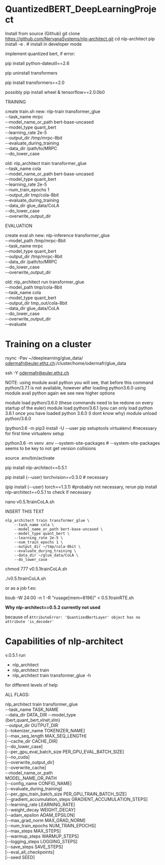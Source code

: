 # QuantizedBERT_DeepLearningProject

Install from source (Github)
git clone https://github.com/NervanaSystems/nlp-architect.git
cd nlp-architect
pip install -e .  # install in developer mode

implement quantized bert, if error:

  pip install python-dateutil==2.6
  
  pip uninstall transformers 
  
  pip install transformers==2.0
  
  possibly pip install wheel & tensorflow==2.0.0b0

TRAINING

create train.sh
new:
nlp-train transformer_glue \
    --task_name mrpc \
    --model_name_or_path bert-base-uncased \
    --model_type quant_bert \
    --learning_rate 2e-5 \
    --output_dir /tmp/mrpc-8bit \
    --evaluate_during_training \
    --data_dir /path/to/MRPC \
    --do_lower_case
    
old:
nlp_architect train transformer_glue \
    --task_name cola \
    --model_name_or_path bert-base-uncased \
    --model_type quant_bert \
    --learning_rate 2e-5 \
    --num_train_epochs 1 \
    --output_dir tmp/cola-8bit \
    --evaluate_during_training \
    --data_dir glue_data/CoLA \
    --do_lower_case \
    --overwrite_output_dir

EVALUATION

create eval.sh
new:
nlp-inference transformer_glue \
    --model_path /tmp/mrpc-8bit \
    --task_name mrpc \
    --model_type quant_bert \
    --output_dir /tmp/mrpc-8bit \
    --data_dir /path/to/MRPC \
    --do_lower_case \
    --overwrite_output_dir

old:
nlp_architect run transformer_glue \
    --model_path tmp/cola-8bit \
    --task_name cola \
    --model_type quant_bert \
    --output_dir tmp_out/cola-8bit \
    --data_dir glue_data/CoLA \
    --do_lower_case \
    --overwrite_output_dir \
    --evaluate
    
# Training on a cluster

rsync -Pav ~/deeplearning/glue_data/ odermafr@euler.ethz.ch:/cluster/home/odermafr/glue_data

ssh -Y odermafr@euler.ethz.ch

NOTE: using module avail python you will see, that before this command python/3.7.1 is not available, however after loading python3.6.0 using module avail python again we see new higher options

module load python/3.6.0 (these commands need to be redone on every startup of the euler)
module load python/3.6.1 (you can only load python 3.6.1 once you have loaded python 3.6.0 (I dont know why)
module unload python/3.6.0

(python3.6 -m pip3 install -U --user pip setuptools virtualenv) #necessary for first time virtualenv setup

python3.6 -m venv .env --system-site-packages    # --system-site-packages seems to be key to not get version collisions

source .env/bin/activate

pip install nlp-architect==0.5.1

pip install (--user) torchvision==0.3.0 # necessary

(pip install (--user) torch==1.3.1) #probably not necessary, rerun pip install nlp-architect==0.5.1 to check if necessary

nano v0.5.1trainCoLA.sh

INSERT THIS TEXT

    nlp_architect train transformer_glue \
        --task_name cola \
        --model_name_or_path bert-base-uncased \
        --model_type quant_bert \
        --learning_rate 2e-5 \
        --num_train_epochs 1 \
        --output_dir ~/tmp/cola-8bit \
        --evaluate_during_training \
        --data_dir ~/glue_data/CoLA \
        --do_lower_case
 
 chmod 777 v0.5.1trainCoLA.sh
 
 ./v0.5.1trainCoLA.sh
 
 or as a job f.ex:
 
 bsub -W 24:00 -n 1 -R "rusage[mem=8196]" < 0.5.1trainRTE.sh
 
 **Why nlp-architect==0.5.2 currently not used**
 
 because of 
 `AttributeError: 'QuantizedBertLayer' object has no attribute 'is_decoder'` 

 
 # Capabilities of nlp-architect
 
 v.0.5.1
 run
 - nlp_architect
 - nlp_architect train
 - nlp_architect train transformer_glue -h
 
 for different levels of help
 
 ALL FLAGS:
 
 nlp_architect train transformer_glue  
                                            --task_name TASK_NAME    
                                            --data_dir DATA_DIR --model_type  
                                            {bert,quant_bert,xlnet,xlm}  
                                            --output_dir OUTPUT_DIR  
                                            [--tokenizer_name TOKENIZER_NAME]  
                                            [--max_seq_length MAX_SEQ_LENGTH]  
                                            [--cache_dir CACHE_DIR]  
                                            [--do_lower_case]  
                                            [--per_gpu_eval_batch_size PER_GPU_EVAL_BATCH_SIZE]  
                                            [--no_cuda]  
                                            [--overwrite_output_dir]  
                                            [--overwrite_cache]  
                                            --model_name_or_path  
                                            MODEL_NAME_OR_PATH  
                                            [--config_name CONFIG_NAME]  
                                            [--evaluate_during_training]  
                                            [--per_gpu_train_batch_size PER_GPU_TRAIN_BATCH_SIZE]  
                                            [--gradient_accumulation_steps GRADIENT_ACCUMULATION_STEPS]  
                                            [--learning_rate LEARNING_RATE]  
                                            [--weight_decay WEIGHT_DECAY]  
                                            [--adam_epsilon ADAM_EPSILON]  
                                            [--max_grad_norm MAX_GRAD_NORM]  
                                            [--num_train_epochs NUM_TRAIN_EPOCHS]  
                                            [--max_steps MAX_STEPS]  
                                            [--warmup_steps WARMUP_STEPS]  
                                            [--logging_steps LOGGING_STEPS]  
                                            [--save_steps SAVE_STEPS]  
                                            [--eval_all_checkpoints]  
                                            [--seed SEED]

